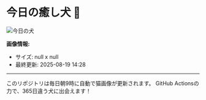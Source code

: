 # 今日の癒し犬 🐶

![今日の犬](https://cdn2.thedogapi.com/images/VHG81xTPr.jpg)

**画像情報:**
- サイズ: null x null
- 最終更新: 2025-08-19 14:28

---

このリポジトリは毎日朝9時に自動で猫画像が更新されます。
GitHub Actionsの力で、365日違う犬に出会えます！
